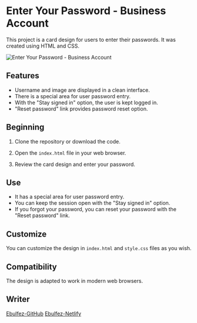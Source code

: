 # Enter Your Password - Business Account

This project is a card design for users to enter their passwords. It was created using HTML and CSS.

![Enter Your Password - Business Account](https://github.com/ebulfez21/Enter-yourpassword-Business-Account-/blob/main/assets/img/README.png?raw=true)

## Features

- Username and image are displayed in a clean interface.
- There is a special area for user password entry.
- With the "Stay signed in" option, the user is kept logged in.
- "Reset password" link provides password reset option.

## Beginning

1. Clone the repository or download the code.

2. Open the `index.html` file in your web browser.

3. Review the card design and enter your password.

## Use

- It has a special area for user password entry.
- You can keep the session open with the "Stay signed in" option.
- If you forgot your password, you can reset your password with the "Reset password" link.

## Customize

You can customize the design in `index.html` and `style.css` files as you wish.

## Compatibility

The design is adapted to work in modern web browsers.


## Writer

[Ebulfez-GitHub](https://github.com/ebulfez21/Enter-yourpassword-Business-Account-/tree/main)
[Ebulfez-Netlify](https://ebulfez-enter-yourpassword-business.netlify.app)


